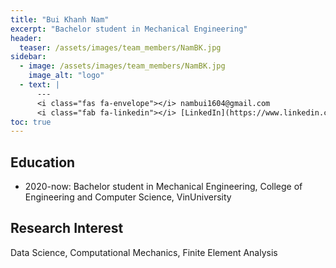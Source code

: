 ```yaml
---
title: "Bui Khanh Nam"
excerpt: "Bachelor student in Mechanical Engineering"
header:
  teaser: /assets/images/team_members/NamBK.jpg
sidebar:
  - image: /assets/images/team_members/NamBK.jpg
    image_alt: "logo"
  - text: |
      ---
      <i class="fas fa-envelope"></i> nambui1604@gmail.com
      <i class="fab fa-linkedin"></i> [LinkedIn](https://www.linkedin.com/in/nam-bui-237722207/)
toc: true
---
```


## Education
- 2020-now: Bachelor student in Mechanical Engineering,
  College of Engineering and Computer Science, VinUniversity

## Research Interest
Data Science, Computational Mechanics, Finite Element Analysis
